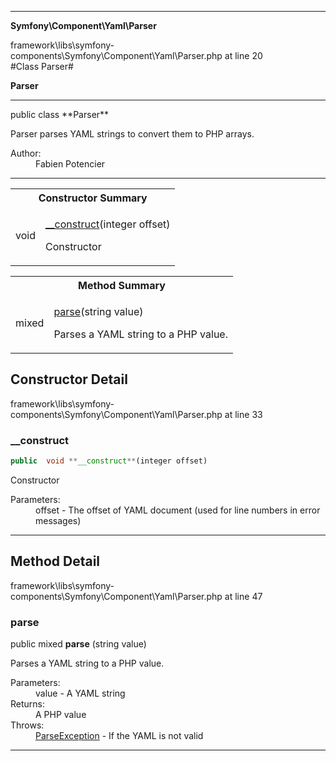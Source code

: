 
- - -

**Symfony\Component\Yaml\Parser**
<div class="location">framework\libs\symfony-components\Symfony\Component\Yaml\Parser.php at line 20</div>
#Class Parser#

**Parser**


- - -

<p class="signature">public  class **Parser**</p>

<div class="comment" id="overview_description"><p>Parser parses YAML strings to convert them to PHP arrays.</p></div>

<dl>
<dt>Author:</dt>
<dd>Fabien Potencier <fabien@symfony.com></dd>
</dl>

- - -

<table id="summary_constructor">
<tr><th colspan="2">Constructor Summary</th></tr>
<tr>
<td class="type"> void</td>
<td class="description"><p class="name"><a href="#__construct">__construct</a>(integer offset)</p><p class="description">Constructor</p></td>
</tr>
</table>

<table id="summary_method">
<tr><th colspan="2">Method Summary</th></tr>
<tr>
<td class="type">  mixed</td>
<td class="description"><p class="name"><a href="#parse">parse</a>(string value)</p><p class="description">Parses a YAML string to a PHP value.</p></td>
</tr>
</table>

<h2 id="detail_method">Constructor Detail</h2>
<div class="location">framework\libs\symfony-components\Symfony\Component\Yaml\Parser.php at line 33</div>
<h3 id="__construct()">__construct</h3>

```php
public  void **__construct**(integer offset)
```
<div class="details">
<p>Constructor</p><dl>
<dt>Parameters:</dt>
<dd>offset - The offset of YAML document (used for line numbers in error messages)</dd>
</dl>
</div>

- - -

<h2 id="detail_method">Method Detail</h2>
<div class="location">framework\libs\symfony-components\Symfony\Component\Yaml\Parser.php at line 47</div>
<h3 id="parse()">parse</h3>

public  mixed **parse** (string value)<div class="details">
<p>Parses a YAML string to a PHP value.</p><dl>
<dt>Parameters:</dt>
<dd>value - A YAML string</dd>
<dt>Returns:</dt>
<dd>A PHP value</dd>
<dt>Throws:</dt>
<dd><a href="../../../symfony/component/yaml/exception/parseexception.html">ParseException</a> - If the YAML is not valid</dd>
</dl>
</div>

- - -

